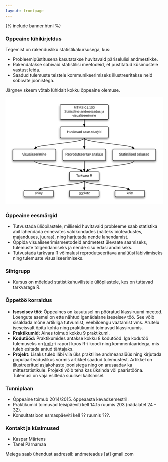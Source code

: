 ```yaml
---
layout: frontpage
---
```


<div class="head_example">
 {% include banner.html %}
</div>


### Õppeaine lühikirjeldus

Tegemist on rakendusliku statistikakursusega, kus:

* Probleemipüstitusena kasutatakse huvitavaid päriselulisi andmestikke. 
* Rakendatakse sobivaid statistilisi meetodeid, et püstitatud küsimustele vastust leida. 
* Saadud tulemuste teistele kommunikeerimiseks illustreeritakse neid sobivate joonistega.

Järgnev skeem võtab lühidalt kokku õppeaine olemuse. 

![skeem](schema1.png)

### Õppeaine eesmärgid

* Tutvustada üliõpilastele, milliseid huvitavaid probleeme saab statistika abil lahendada erinevates valdkondades (näiteks bioteadustes, majanduses, juuras), ning harjutada nende lahendamist.
* Õppida visualiseerimismeetodeid andmetest ülevaate saamiseks, tulemuste tõlgendamiseks ja nende sisu edasi andmiseks.
* Tutvustada tarkvara R võimalusi reprodutseeritava analüüsi läbiviimiseks ning tulemuste visualiseerimiseks.

### Sihtgrupp

* Kursus on mõeldud statistikahuvilistele üliõpilastele, kes on tuttavad tarkvaraga R.

### Õppetöö korraldus

* **Iseseisev töö:** Õppeaines on kasutusel nn pööratud klassiruumi meetod. 
Loengute asemel on ette nähtud iganädalane iseseisev töö. 
See võib sisaldada mõne artikliga tutvumist, veebiloengu vaatamist vms. 
Arutelu iseseisvalt õpitu kohta ning praktikumid toimuvad klassiruumis.
* **Praktikumid:** Aines toimub kokku 9 praktikumi. 
* **Kodutööd:** Praktikumides antakse kokku 8 kodutööd. 
Iga kodutöö tulemuseks on [knitr](http://yihui.name/knitr/)-i raport koos R-i koodi ning kommentaaridega, mis tuleb esitada antud tähtajaks. 
* **Projekt:** Lisaks tuleb läbi viia üks praktiline andmeanalüüs ning kirjutada populaarteaduslikus vormis artikkel saadud tulemustest. 
Artikkel on illustreeritud asjakohaste joonistega ning on arusaadav ka mittestatistikule. 
Projekti võib teha kas üksinda või paaristööna. Tulemusi on vaja esitleda suulisel kaitsmisel.

### Tunniplaan

* Õppeaine toimub 2014/2015. õppeaasta kevadsemestril. 
* Praktikumid toimuvad teisipäeviti kell 14.15 ruumis 203 (nädalatel 24 - 32). 
* Konsultatsioon esmaspäeviti kell ?? ruumis ???. 

### Kontakt ja küsimused

* Kaspar Märtens
* Tanel Pärnamaa

Meiega saab ühendust aadressil: andmeteadus [at] gmail.com

